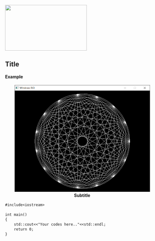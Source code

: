[<p align="left"><img width="267" height="150" src="https://img.youtube.com/vi/r7yOMz8HrHk/maxresdefault.jpg"></p>](https://youtu.be/r7yOMz8HrHk)
## Title
<h4>Example</h4>
<p align="center">
    <img width="443" height="350" src="https://raw.githubusercontent.com/rp181135198/My-Gist-Files-Data/master/Image%20Data/Straight%20Line%20Examples%20in%20C%2B%2B%20graphics.h/Example%20of%20lineto%20and%20moveto.PNG"><br>
    <b>Subtitle</b><br>
</p>

```
#include<iostream>

int main()
{
    std::cout<<"Your codes here.."<<std::endl;
    return 0;
}
```
